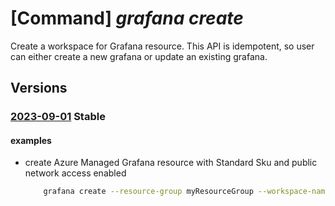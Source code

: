 # [Command] _grafana create_

Create a workspace for Grafana resource. This API is idempotent, so user can either create a new grafana or update an existing grafana.

## Versions

### [2023-09-01](/Resources/mgmt-plane/L3N1YnNjcmlwdGlvbnMve30vcmVzb3VyY2Vncm91cHMve30vcHJvdmlkZXJzL21pY3Jvc29mdC5kYXNoYm9hcmQvZ3JhZmFuYS97fQ==/2023-09-01.xml) **Stable**

<!-- mgmt-plane /subscriptions/{}/resourcegroups/{}/providers/microsoft.dashboard/grafana/{} 2023-09-01 -->

#### examples

- create Azure Managed Grafana resource with Standard Sku and public network access enabled
    ```bash
        grafana create --resource-group myResourceGroup --workspace-name myWorkspace --sku-tier Standard --public-network-access Enabled
    ```
